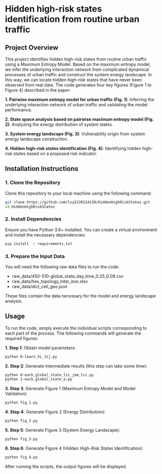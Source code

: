 # Hidden high-risk states identification from routine urban traffic

## Project Overview
This project identifies hidden high-risk states from routine urban traffic using a Maximum Entropy Model. Based on the maximum entropy model, we infer the underlying interaction network from complicated dynamical processes of urban traffic and construct the system energy landscape. In this way, we can locate hidden high-risk states that have never been observed from real data. The code generates four key figures (Figure 1 to Figure 4) described in the paper:

**1. Pairwise maximum entropy model for urban traffic (Fig. 1)**: Inferring the underlying interaction network of urban traffic and validating the model performance.

**2. State space analysis based on pairwise maximum entropy model (Fig. 2)**: Analyzing the energy distribution of system states.

**3. System energy landscape (Fig. 3)**: Vulnerability origin from system energy landscape construction.

**4. Hidden high-risk states identification (Fig. 4)**: Identifying hidden high-risk states based on a proposed risk indicator.

## Installation Instructions

### 1. Clone the Repository

Clone this repository to your local machine using the following command:

```bash
git clone https://github.com/lsy2220124130/HiddenHighRiskStates.git
cd HiddenHighRiskStates
```

### 2. Install Dependencies
Ensure you have Python 3.6+ installed. You can create a virtual environment and install the necessary dependencies:

```bash
pip install -r requirements.txt
```

### 3. Prepare the Input Data
You will need the following raw data files to run the code:
- raw_data/450-510-global_state_day_time_0.25_0.09.csv
- raw_data/hex_topology_inter_box.xlsx
- raw_data/dict_cell_geo.json

These files contain the data necessary for the model and energy landscape analysis.

## Usage
To run the code, simply execute the individual scripts corresponding to each part of the process. The following commands will generate the required figures:

**1. Step 1**: Obtain model parameters:

```bash
python 0-learn_hi_Jij.py
```

**2. Step 2**: Generate intermediate results (this step can take some time):

```bash
python 0-each_global_state_lcc_jam_lcc.py
python 1-each_global_state_e.py
```

**3. Step 3**: Generate Figure 1 (Maximum Entropy Model and Model Validation):

```bash
python fig_1.py
```

**4. Step 4**: Generate Figure 2 (Energy Distribution):

```bash
python fig_2.py
```

**5. Step 5**: Generate Figure 3 (System Energy Landscape):

```bash
python fig_3.py
```

**6. Step 6**: Generate Figure 4 (Hidden High-Risk States Identification):

```bash
python fig_4.py
```

After running the scripts, the output figures will be displayed.
